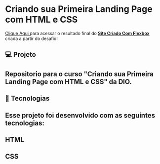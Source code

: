 # Criando sua Primeira Landing Page com HTML e CSS
<a href="https://euchristianferreira.github.io/Criando-sua-Primeira-Landing-Page-com-HTML-CSS/" rel="nofollow">Clique Aqui </a>
 para acessar o resultado final do <b><a href="https://euchristianferreira.github.io/Criando-sua-Primeira-Landing-Page-com-HTML-CSS/" rel="nofollow">Site Criado Com Flexbox </a> </b> criada a partir do desafio!


##  💻 Projeto
## Repositorio para o curso "Criando sua Primeira Landing Page com HTML e CSS" da DIO.

## 🚀 Tecnologias
## Esse projeto foi desenvolvido com as seguintes tecnologias:
## HTML
## CSS
